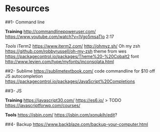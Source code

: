 # Resources

##1- Command line

**Training**
http://commandlinepoweruser.com/    https://www.youtube.com/watch?v=IVgo5msaTlo  2:17

*Tools*
iTerm2 https://www.iterm2.com/
http://ohmyz.sh/
Oh my zsh   https://github.com/robbyrussell/oh-my-zsh
theme from wes https://packagecontrol.io/packages/Theme%20-%20Cobalt2 font http://www.levien.com/type/myfonts/inconsolata.html


##2- Sublime
https://sublimetextbook.com/    code commandline for $10 off
JS autocompletion https://packagecontrol.io/packages/JavaScript%20Completions

##3- JS

**Training** 
https://javascript30.com/
https://es6.io/   > TODO
https://javascriptforwp.com/courses/

**Tools**
https://jsbin.com/   https://jsbin.com/xonukih/edit?


##4- Backup
https://www.backblaze.com/backup-your-computer.html